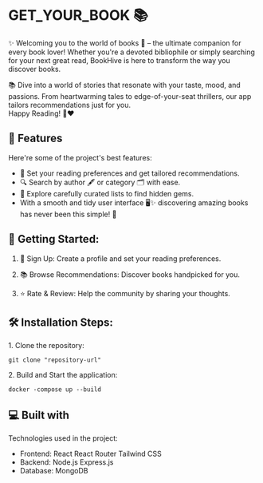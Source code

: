 <h1 align="left" id="title">GET_YOUR_BOOK 📚</h1>

<p id="description">✨ Welcoming you to the world of books 🐝 – the ultimate companion for every book lover! Whether you're a devoted bibliophile or simply searching for your next great read, BookHive is here to transform the way you discover books.

📚 Dive into a world of stories that resonate with your taste, mood, and passions. From heartwarming tales to edge-of-your-seat thrillers, our app tailors recommendations just for you.<br>Happy Reading! 📖❤️</p>

  
  
<h2>🧐 Features</h2>

Here're some of the project's best features:

*   🎯 Set your reading preferences and get tailored recommendations.
*   🔍 Search by author 🖋️ or category 🗂️ with ease.
*   📜 Explore carefully curated lists to find hidden gems.
*   With a smooth and tidy user interface 🖥️✨ discovering amazing books has never been this simple! 🥳


<h2>🚀 Getting Started:</h2>

 1. 📝 Sign Up: Create a profile and set your reading preferences.<br>

2. 📚 Browse Recommendations: Discover books handpicked for you.<br>

3. ⭐ Rate & Review: Help the community by sharing your thoughts.

<h2>🛠️ Installation Steps:</h2>

<p>1. Clone the repository:</p>

```
git clone "repository-url"
```

<p>2. Build and Start the application:</p>

```
docker -compose up --build
```

  
  
<h2>💻 Built with</h2>

Technologies used in the project:

*   Frontend: React React Router Tailwind CSS
*   Backend: Node.js Express.js
*   Database: MongoDB
